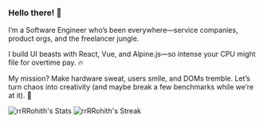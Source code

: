 ### Hello there! 👋
I’m a Software Engineer who’s been everywhere—service companies, product orgs, and the freelancer jungle.

I build UI beasts with React, Vue, and Alpine.js—so intense your CPU might file for overtime pay. 🔥

My mission? Make hardware sweat, users smile, and DOMs tremble. Let’s turn chaos into creativity (and maybe break a few benchmarks while we’re at it). 🚀

![rrRRohith's Stats](https://github-readme-stats.vercel.app/api?username=rrRRohith&theme=dark&show_icons=true&hide_border=true&count_private=true)
![rrRRohith's Streak](https://github-readme-streak-stats.herokuapp.com/?user=rrRRohith&theme=dark&hide_border=true)
